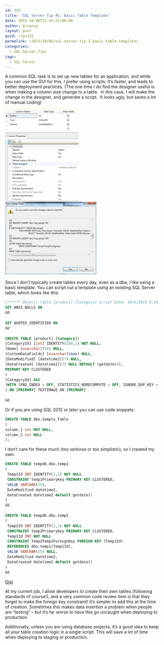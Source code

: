 ```yaml
---
id: 332
title: 'SQL Server Tip #1: Basic Table Template'
date: 2015-10-06T21:45:31+00:00
author: brianvp
layout: post
guid: /?p=332
permalink: /2015/10/06/sql-server-tip-1-basic-table-template/
categories:
  - SQL-Server-Tips
tags:
  - SQL Server
---
```

A common SQL task is to set up new tables for an application, and while you can use the GUI for this, I prefer using scripts. It’s faster, and leads to better deployment practices. (The one time I do find the designer useful is when making a column size change to a table.  In this case, I will make the change in the designer, and generate a script.  It looks ugly, but saves a lot of manual coding)

[<img class="alignnone size-medium wp-image-334" src="/wp-content/uploads/2015/10/SqlTip1_TableDesigner-241x300.png" alt="SqlTip1_TableDesigner" width="241" height="300" />](/wp-content/uploads/2015/10/SqlTip1_TableDesigner.png)[<img class="alignnone size-medium wp-image-335" src="/wp-content/uploads/2015/10/SqlTip1_TableDesignerChangeScript-300x238.png" alt="SqlTip1_TableDesignerChangeScript" width="300" height="238" />](/wp-content/uploads/2015/10/SqlTip1_TableDesignerChangeScript.png)

Since I don’t typically create tables every day, even as a dba, I like using a basic template. You can script out a template using an existing SQL Server table, which looks like this:

```sql
/****** Object: Table [product].[Category] Script Date: 10/6/2015 8:38:18 PM ******/
SET ANSI_NULLS ON
GO

SET QUOTED_IDENTIFIER ON
GO

CREATE TABLE [product].[Category](
[CategoryId] [int] IDENTITY(100,1) NOT NULL,
[Name] [nvarchar](50) NULL,
[CustomDataFields] [nvarchar](max) NULL,
[DateModified] [datetime2](7) NULL,
[DateCreated] [datetime2](7) NULL DEFAULT (getdate()),
PRIMARY KEY CLUSTERED
(
[CategoryId] ASC
)WITH (PAD_INDEX = OFF, STATISTICS_NORECOMPUTE = OFF, IGNORE_DUP_KEY = OFF, ALLOW_ROW_LOCKS = ON, ALLOW_PAGE_LOCKS = ON) ON [PRIMARY]
) ON [PRIMARY] TEXTIMAGE_ON [PRIMARY]

GO
```

Or if you are using SQL 2012 or later you can use code snippets:

```sql
CREATE TABLE dbo.Sample_Table
(
column_1 int NOT NULL,
column_2 int NULL
);
```

I don’t care for these much (too verbose or too simplistic), so I created my own:

```sql
CREATE TABLE tempdb.dbo.temp1
(
 Temp1Id INT IDENTITY(1,1) NOT NULL
 CONSTRAINT temp1PrimaryKey PRIMARY KEY CLUSTERED,
 VALUE VARCHAR(25),
 DateModified datetime2,
 DateCreated datetime2 default getdate()
)
GO

CREATE TABLE tempdb.dbo.temp2
(
 Temp2Id INT IDENTITY(1,1) NOT NULL
 CONSTRAINT temp2PrimaryKey PRIMARY KEY CLUSTERED,
 Temp1Id INT NOT NULL
 CONSTRAINT Temp2Temp1ForeignKey FOREIGN KEY (Temp1Id)
 REFERENCES dbo.temp1(Temp1Id),
 VALUE VARCHAR(25) NULL,
 DateModified datetime2,
 DateCreated datetime2 default getdate()
)
GO
```

[Gist](https://gist.github.com/brianvp/8bfb8aa3d9ec054e5531)

At my current job, I allow developers to create their own tables (following standards of course!), and a very common code review item is that they forget to make the foreign key constraint! It’s simpler to add this at the time of creation. Sometimes this makes data insertion a problem when people are “testing” &#8211; but it&#8217;s far worse to have this go uncaught when deploying to production.

Additionally, unless you are using database projects, it’s a good idea to keep all your table creation logic in a single script. This will save a lot of time when deploying to staging or production.